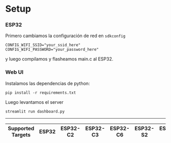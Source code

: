 
# Setup
### ESP32
Primero cambiamos la configuración de red en `sdkconfig`
```
CONFIG_WIFI_SSID="your_ssid_here"
CONFIG_WIFI_PASSWORD="your_password_here"
```
y luego compilamos y flasheamos main.c al ESP32.
### Web UI
Instalamos las dependencias de python:
```
pip install -r requirements.txt
```
Luego levantamos el server
```
streamlit run dashboard.py
```
---
| Supported Targets | ESP32 | ESP32-C2 | ESP32-C3 | ESP32-C6 | ESP32-S2 | ESP32-S3 |
| ----------------- | ----- | -------- | -------- | -------- | -------- | -------- |
